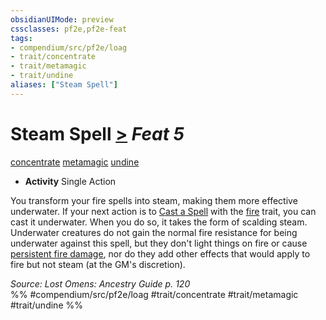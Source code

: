 ```yaml
---
obsidianUIMode: preview
cssclasses: pf2e,pf2e-feat
tags:
- compendium/src/pf2e/loag
- trait/concentrate
- trait/metamagic
- trait/undine
aliases: ["Steam Spell"]
---
```

# Steam Spell  [>](rules/core-rulebook/chapter-9-playing-the-game.md#Actions "Single Action") *Feat 5*  
[concentrate](rules/traits/concentrate.md "Concentrate Action & Ability Trait")  [metamagic](rules/traits/metamagic.md "Metamagic General Trait")  [undine](rules/traits/undine-b2.md "Undine Ancestry & Heritage Trait")  

- **Activity** Single Action

You transform your fire spells into steam, making them more effective underwater. If your next action is to [Cast a Spell](rules/actions/cast-a-spell.md) with the [fire](rules/traits/fire.md "Fire Energy & Element Trait") trait, you can cast it underwater. When you do so, it takes the form of scalding steam. Underwater creatures do not gain the normal fire resistance for being underwater against this spell, but they don't light things on fire or cause [persistent fire damage](rules/conditions.md#Persistent%20Damage), nor do they add other effects that would apply to fire but not steam (at the GM's discretion).

*Source: Lost Omens: Ancestry Guide p. 120*  
%% #compendium/src/pf2e/loag #trait/concentrate #trait/metamagic #trait/undine %%